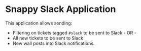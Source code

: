 # Snappy Slack Application

This application allows sending:

* Filtering on tickets tagged `#slack` to be sent to Slack - OR -
* All new tickets to be sent to Slack
* New wall posts into Slack notifications.
